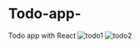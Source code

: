 # Todo-app-
Todo app with React
![todo1](https://user-images.githubusercontent.com/97164252/160624865-224a59cd-7304-4ccd-8cae-9846bd0ba553.PNG)
![todo2](https://user-images.githubusercontent.com/97164252/160624871-adf3e635-b51f-4474-beaf-f00b87bf54e4.PNG)
